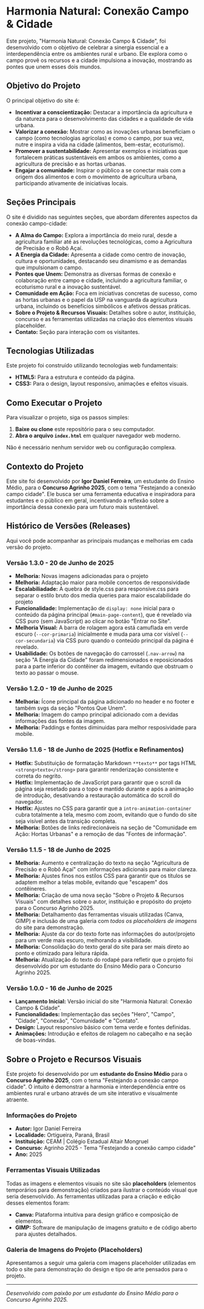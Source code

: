 # Harmonia Natural: Conexão Campo & Cidade

Este projeto, "Harmonia Natural: Conexão Campo & Cidade", foi desenvolvido com o objetivo de celebrar a sinergia essencial e a interdependência entre os ambientes rural e urbano. Ele explora como o campo provê os recursos e a cidade impulsiona a inovação, mostrando as pontes que unem esses dois mundos.

## Objetivo do Projeto

O principal objetivo do site é:

-   **Incentivar a conscientização:** Destacar a importância da agricultura e da natureza para o desenvolvimento das cidades e a qualidade de vida urbana.
-   **Valorizar a conexão:** Mostrar como as inovações urbanas beneficiam o campo (como tecnologias agrícolas) e como o campo, por sua vez, nutre e inspira a vida na cidade (alimentos, bem-estar, ecoturismo).
-   **Promover a sustentabilidade:** Apresentar exemplos e iniciativas que fortalecem práticas sustentáveis em ambos os ambientes, como a agricultura de precisão e as hortas urbanas.
-   **Engajar a comunidade:** Inspirar o público a se conectar mais com a origem dos alimentos e com o movimento de agricultura urbana, participando ativamente de iniciativas locais.

## Seções Principais

O site é dividido nas seguintes seções, que abordam diferentes aspectos da conexão campo-cidade:

-   **A Alma do Campo:** Explora a importância do meio rural, desde a agricultura familiar até as revoluções tecnológicas, como a Agricultura de Precisão e o Robô Açaí.
-   **A Energia da Cidade:** Apresenta a cidade como centro de inovação, cultura e oportunidades, destacando seu dinamismo e as demandas que impulsionam o campo.
-   **Pontes que Unem:** Demonstra as diversas formas de conexão e colaboração entre campo e cidade, incluindo a agricultura familiar, o ecoturismo rural e a inovação sustentável.
-   **Comunidade em Ação:** Foca em iniciativas concretas de sucesso, como as hortas urbanas e o papel da USP na vanguarda da agricultura urbana, incluindo os benefícios simbólicos e afetivos dessas práticas.
-   **Sobre o Projeto & Recursos Visuais:** Detalhes sobre o autor, instituição, concurso e as ferramentas utilizadas na criação dos elementos visuais placeholder.
-   **Contato:** Seção para interação com os visitantes.

## Tecnologias Utilizadas

Este projeto foi construído utilizando tecnologias web fundamentais:

-   **HTML5:** Para a estrutura e conteúdo da página.
-   **CSS3:** Para o design, layout responsivo, animações e efeitos visuais.

## Como Executar o Projeto

Para visualizar o projeto, siga os passos simples:

1.  **Baixe ou clone** este repositório para o seu computador.
2.  **Abra o arquivo `index.html`** em qualquer navegador web moderno.

Não é necessário nenhum servidor web ou configuração complexa.

## Contexto do Projeto

Este site foi desenvolvido por **Igor Daniel Ferreira**, um estudante do Ensino Médio, para o **Concurso Agrinho 2025**, com o tema "Festejando a conexão campo cidade". Ele busca ser uma ferramenta educativa e inspiradora para estudantes e o público em geral, incentivando a reflexão sobre a importância dessa conexão para um futuro mais sustentável.

## Histórico de Versões (Releases)

Aqui você pode acompanhar as principais mudanças e melhorias em cada versão do projeto.

### Versão 1.3.0 - 20 de Junho de 2025

-   **Melhoria:** Novas imagens adicionadas para o projeto
-   **Melhoria:** Adaptação maior para mobile concertos de responsividade
-   **Escalabiliadade:** A quebra de style.css para responsive.css para separar o estilo bruto dos media queries para maior escalabilidade do projeto
-   **Funcionalidade:** Implementação de `display: none` inicial para o conteúdo da página principal (`#main-page-content`), que é revelado via CSS puro (sem JavaScript) ao clicar no botão "Entrar no Site".
-   **Melhoria Visual:** A barra de rolagem agora está camuflada em verde escuro (`--cor-primaria`) inicialmente e muda para uma cor visível (`--cor-secundaria`) via CSS puro quando o conteúdo principal da página é revelado.
-   **Usabilidade:** Os botões de navegação do carrossel (`.nav-arrow`) na seção "A Energia da Cidade" foram redimensionados e reposicionados para a parte inferior do contêiner da imagem, evitando que obstruam o texto ao passar o mouse.

### Versão 1.2.0 - 19 de Junho de 2025

-   **Melhoria:** Ícone principal da página adicionado no header e no footer e também svgs da seção "Pontos Que Unem".
-   **Melhoria:** Imagem do campo principal adicionado com a devidas informações das fontes da imagem.
-   **Melhoria:** Paddings e fontes diminuidas para melhor resposividade para mobile.

### Versão 1.1.6 - 18 de Junho de 2025 (Hotfix e Refinamentos)

-   **Hotfix:** Substituição de formatação Markdown `**texto**` por tags HTML `<strong>texto</strong>` para garantir renderização consistente e correta do negrito.
-   **Hotfix:** Implementação de JavaScript para garantir que o scroll da página seja resetado para o topo e mantido durante e após a animação de introdução, desativando a restauração automática do scroll do navegador.
-   **Hotfix:** Ajustes no CSS para garantir que a `intro-animation-container` cubra totalmente a tela, mesmo com zoom, evitando que o fundo do site seja visível antes da transição completa.
-   **Melhoria:** Botões de links redirecionáveis na seção de "Comunidade em Ação: Hortas Urbanas" e a remoção de das "Fontes de informação".

### Versão 1.1.5 - 18 de Junho de 2025

-   **Melhoria:** Aumento e centralização do texto na seção "Agricultura de Precisão e o Robô Açaí" com informações adicionais para maior clareza.
-   **Melhoria:** Ajustes finos nos estilos CSS para garantir que os títulos se adaptem melhor a telas mobile, evitando que "escapem" dos contêineres.
-   **Melhoria:** Criação de uma nova seção "Sobre o Projeto & Recursos Visuais" com detalhes sobre o autor, instituição e propósito do projeto para o Concurso Agrinho 2025.
-   **Melhoria:** Detalhamento das ferramentas visuais utilizadas (Canva, GIMP) e inclusão de uma galeria com *todos os placeholders de imagens* do site para demonstração.
-   **Melhoria:** Ajuste da cor do texto forte nas informações do autor/projeto para um verde mais escuro, melhorando a visibilidade.
-   **Melhoria:** Consolidação do texto geral do site para ser mais direto ao ponto e otimizado para leitura rápida.
-   **Melhoria:** Atualização do texto do rodapé para refletir que o projeto foi desenvolvido por um estudante do Ensino Médio para o Concurso Agrinho 2025.

### Versão 1.0.0 - 16 de Junho de 2025

-   **Lançamento Inicial:** Versão inicial do site "Harmonia Natural: Conexão Campo & Cidade".
-   **Funcionalidades:** Implementação das seções "Hero", "Campo", "Cidade", "Conexão", "Comunidade" e "Contato".
-   **Design:** Layout responsivo básico com tema verde e fontes definidas.
-   **Animações:** Introdução e efeitos de rolagem no cabeçalho e na seção de boas-vindas.

## Sobre o Projeto e Recursos Visuais

Este projeto foi desenvolvido por um **estudante do Ensino Médio** para o **Concurso Agrinho 2025**, com o tema "Festejando a conexão campo cidade". O intuito é demonstrar a harmonia e interdependência entre os ambientes rural e urbano através de um site interativo e visualmente atraente.

### Informações do Projeto

-   **Autor:** Igor Daniel Ferreira
-   **Localidade:** Ortigueira, Paraná, Brasil
-   **Instituição:** CEAM | Colégio Estadual Altair Mongruel
-   **Concurso:** Agrinho 2025 - Tema "Festejando a conexão campo cidade"
-   **Ano:** 2025

### Ferramentas Visuais Utilizadas

Todas as imagens e elementos visuais no site são **placeholders** (elementos temporários para demonstração) criados para ilustrar o conteúdo visual que seria desenvolvido. As ferramentas utilizadas para a criação e edição desses elementos foram:

-   **Canva:** Plataforma intuitiva para design gráfico e composição de elementos.
-   **GIMP:** Software de manipulação de imagens gratuito e de código aberto para ajustes detalhados.

### Galeria de Imagens do Projeto (Placeholders)

Apresentamos a seguir uma galeria com imagens placeholder utilizadas em todo o site para demonstração do design e tipo de arte pensados para o projeto.

---
*Desenvolvido com paixão por um estudante do Ensino Médio para o Concurso Agrinho 2025.*